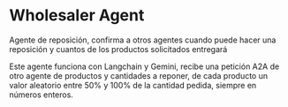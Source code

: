 # Wholesaler Agent

Agente de reposición, confirma a otros agentes cuando puede hacer una reposición y cuantos de los productos solicitados entregará

Este agente funciona con Langchain y Gemini, recibe una petición A2A de otro agente de productos y cantidades a reponer, de cada producto un valor aleatorio entre 50% y 100% de la cantidad pedida, siempre en números enteros.